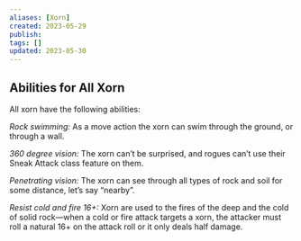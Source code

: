 ```yaml
---
aliases: [Xorn]
created: 2023-05-29
publish: 
tags: []
updated: 2023-05-30
---
```


## Abilities for All Xorn

All xorn have the following abilities:

*Rock swimming:* As a move action the xorn can swim through the ground, or through a wall.

*360 degree vision:* The xorn can’t be surprised, and rogues can’t use their Sneak Attack class feature on them.

*Penetrating vision:* The xorn can see through all types of rock and soil for some distance, let’s say “nearby”.

*Resist cold and fire 16+:* Xorn are used to the fires of the deep and the cold of solid rock—when a cold or fire attack targets a xorn, the attacker must roll a natural 16+ on the attack roll or it only deals half damage.
